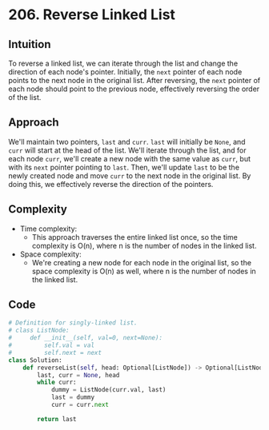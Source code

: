 # 206. Reverse Linked List

## Intuition
To reverse a linked list, we can iterate through the list and change the direction of each node's pointer. Initially, the `next` pointer of each node points to the next node in the original list. After reversing, the `next` pointer of each node should point to the previous node, effectively reversing the order of the list.

## Approach
We'll maintain two pointers, `last` and `curr`. `last` will initially be `None`, and `curr` will start at the head of the list. We'll iterate through the list, and for each node `curr`, we'll create a new node with the same value as `curr`, but with its `next` pointer pointing to `last`. Then, we'll update `last` to be the newly created node and move `curr` to the next node in the original list. By doing this, we effectively reverse the direction of the pointers.

## Complexity
- Time complexity: 
   - This approach traverses the entire linked list once, so the time complexity is O(n), where n is the number of nodes in the linked list.
- Space complexity: 
   - We're creating a new node for each node in the original list, so the space complexity is O(n) as well, where n is the number of nodes in the linked list.

## Code
```python
# Definition for singly-linked list.
# class ListNode:
#     def __init__(self, val=0, next=None):
#         self.val = val
#         self.next = next
class Solution:
    def reverseList(self, head: Optional[ListNode]) -> Optional[ListNode]:
        last, curr = None, head
        while curr:
            dummy = ListNode(curr.val, last)
            last = dummy
            curr = curr.next

        return last
```